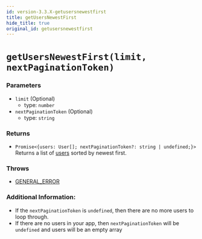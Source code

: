 ```yaml
---
id: version-3.3.X-getusersnewestfirst
title: getUsersNewestFirst
hide_title: true
original_id: getusersnewestfirst
---
```


# ``getUsersNewestFirst(limit, nextPaginationToken)``

### Parameters
- ``limit`` (Optional)
  - type: ``number``
- ``nextPaginationToken`` (Optional)
  - type: ``string``


### Returns
- ``Promise<{users: User[]; nextPaginationToken?: string | undefined;}>`` Returns a list of [users](https://github.com/supertokens/core-driver-interface/wiki#user) sorted by newest first.

### Throws
- [GENERAL_ERROR](./../errors/general_error)

### Additional Information:
- If the ``nextPaginationToken`` is ``undefined``, then there are no more users to loop through.
- If there are no users in your app, then ``nextPaginationToken`` will be ``undefined`` and users will be an empty array
